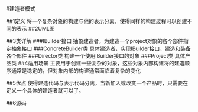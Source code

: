 #建造者模式

##1定义
将一个复杂对象的构建与他的表示分离，使得同样的构建过程可以创建不同的表示
##2UML图

##3类详解
###IBuilder接口
抽象建造者，为建造一个project对象的各个部件指定抽象接口
###ConcreteBuilder类
具体建造者，实现IBuilder接口，建造和装备各个部件
###Director类
构建一个使用IBuilder接口的对象
###Project类
具体产品类
##4适用场景
主要用于创建一些复杂的对象，这些对象内部构建将的建造顺序通常是稳定的，但对象内部的构建通常面临着复杂的变化

##5优点
使得建造代码与表示代码分离，当新加入或改变一个产品时，只需要在定义一个具体的建造者就可以了。

##6源码



